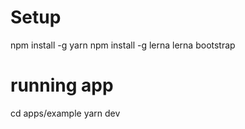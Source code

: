 # Setup

npm install -g yarn
npm install -g lerna
lerna bootstrap

# running app

cd apps/example
yarn dev